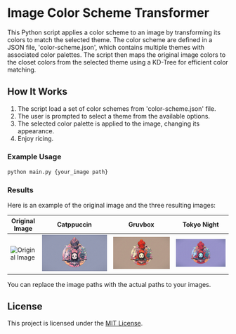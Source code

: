 # Image Color Scheme Transformer

This Python script applies a color scheme to an image by transforming its colors to match the selected theme. The color scheme are defined in a JSON file, 'color-scheme.json', which contains multiple themes with associated color palettes. The script then maps the original image colors to the closet colors from the selected theme using a KD-Tree for efficient color matching.

## How It Works

1. The script load a set of color schemes from 'color-scheme.json' file.
2. The user is prompted to select a theme from the available options.
3. The selected color palette is applied to the image, changing its appearance.
4. Enjoy ricing.

### Example Usage

```bash
python main.py {your_image path}
```

### Results

Here is an example of the original image and the three resulting images:

| Original Image                     | Catppuccin                                | Gruvbox                             | Tokyo Night                                   |
| ---------------------------------- | ----------------------------------------- | ----------------------------------- | --------------------------------------------- |
| ![Original Image](assets/wall.png) | ![Catppuccin](assets/wall_Catppuccin.png) | ![Gruvbox](assets/wall_Gruvbox.png) | ![Tokyo Night](assets/wall_Tokyo%20Night.png) |

You can replace the image paths with the actual paths to your images.

## License

This project is licensed under the [MIT License](https://opensource.org/licenses/MIT).
